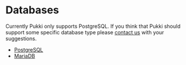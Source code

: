 # Databases

Currently Pukki only supports PostgreSQL. If you think that Pukki should support some specific
database type please [contact us](../../support/contact.md) with your suggestions.

* [PostgreSQL](postgresql.md)
* [MariaDB](mariadb.md)
